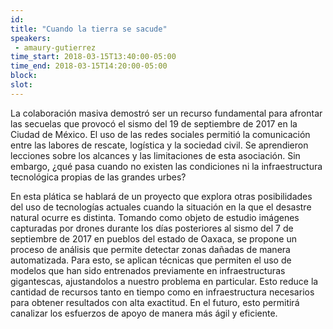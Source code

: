 ```yaml
---
id: 
title: "Cuando la tierra se sacude"
speakers:
 - amaury-gutierrez
time_start: 2018-03-15T13:40:00-05:00
time_end: 2018-03-15T14:20:00-05:00
block: 
slot: 
---
```


La colaboración masiva demostró ser un recurso fundamental para afrontar las secuelas que provocó el sismo del 19 de septiembre de 2017 en la Ciudad de México. El uso de las redes sociales permitió la comunicación entre las labores de rescate, logística y la sociedad civil. Se aprendieron lecciones sobre los alcances y las limitaciones de esta asociación. Sin embargo, ¿qué pasa cuando no existen las condiciones ni la infraestructura tecnológica propias de las grandes urbes?

En esta plática se hablará de un proyecto que explora otras posibilidades del uso de tecnologías actuales cuando la situación en la que el desastre natural ocurre es distinta. Tomando como objeto de estudio imágenes capturadas por drones durante los días posteriores al sismo del 7 de septiembre de 2017 en pueblos del estado de Oaxaca, se propone un proceso de análisis que permite detectar zonas dañadas de manera automatizada. Para esto, se aplican técnicas que permiten el uso de modelos que han sido entrenados previamente en infraestructuras gigantescas, ajustandolos a nuestro problema en particular. Esto reduce la cantidad de recursos tanto en tiempo como en infraestructura necesarios para obtener resultados con alta exactitud. En el futuro, esto permitirá canalizar los esfuerzos de apoyo de manera más ágil y eficiente.